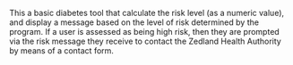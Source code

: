 
This a basic diabetes tool that calculate the risk level (as a numeric value), and display a message
based on the level of risk determined by the program.
If a user is assessed as being high risk, then they are prompted via the risk
message they receive to contact the Zedland Health Authority by means of a
contact form. 
